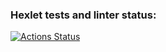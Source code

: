 ### Hexlet tests and linter status:
[![Actions Status](https://github.com/Erik257/frontend-project-44/workflows/hexlet-check/badge.svg)](https://github.com/Erik257/frontend-project-44/actions)